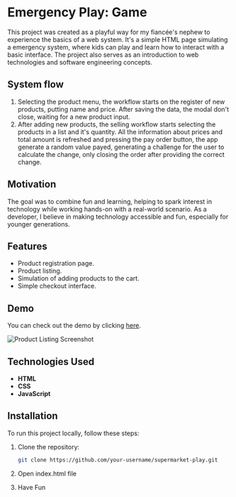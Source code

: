 # Emergency Play: Game

This project was created as a playful way for my fiancée's nephew to experience the basics of a web system. It's a simple HTML page simulating a emergency system, where kids can play and learn how to interact with a basic interface. The project also serves as an introduction to web technologies and software engineering concepts.

## System flow

1. Selecting the product menu, the workflow starts on the register of new products, putting name and price. After saving the data, the modal don't close, waiting for a new product input.
2. After adding new products, the selling workflow starts selecting the products in a list and it's quantity. All the information about prices and total amount is refreshed and pressing the pay order button, the app generate a random value payed, generating a challenge for the user to calculate the change, only closing the order after providing the correct change.

## Motivation

The goal was to combine fun and learning, helping to spark interest in technology while working hands-on with a real-world scenario. As a developer, I believe in making technology accessible and fun, especially for younger generations.

## Features

- Product registration page.
- Product listing.
- Simulation of adding products to the cart.
- Simple checkout interface.

## Demo

You can check out the demo by clicking [here]([https://your-demo-link.com](https://teixeira308.github.io/supermarket-play/)).

![Product Listing Screenshot](https://i.imgur.com/o6jq6PN.jpeg)

## Technologies Used

- **HTML**
- **CSS**
- **JavaScript**

## Installation

To run this project locally, follow these steps:

1. Clone the repository:
   ```bash
   git clone https://github.com/your-username/supermarket-play.git

2. Open index.html file

3. Have Fun
